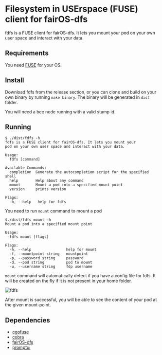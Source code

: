 # Filesystem in USErspace (FUSE) client for fairOS-dfs

fdfs is a FUSE client for fairOS-dfs. It lets you mount your
pod on your own user space and interact with your data.

## Requirements
You need [FUSE](http://github.com/libfuse/libfuse) for your OS.

## Install 
Download fdfs from the release section, or you can clone and build on your own binary by running `make binary`. The binary will be generated in `dist` folder.

You will need a bee node running with a valid stamp id.

## Running
```
$ ./dist/fdfs -h
fdfs is a FUSE client for fairOS-dfs. It lets you mount your 
pod on your own user space and interact with your data.

Usage:
  fdfs [command]

Available Commands:
  completion  Generate the autocompletion script for the specified shell
  help        Help about any command
  mount       Mount a pod into a specified mount point
  version     prints version

Flags:
  -h, --help   help for fdfs
```

You need to run `mount` command to mount a pod
```
$./dist/fdfs mount -h
Mount a pod into a specified mount point

Usage:
  fdfs mount [flags]

Flags:
  -h, --help                help for mount
  -f, --mountpoint string   mountpoint
  -p, --password string     password
  -d, --pod string          pod to mount
  -u, --username string     fdp username
```

`mount` command will automatically detect if you have a config file for fdfs. It will be created on the fly if it is not present in your home folder.

![fdfs](https://user-images.githubusercontent.com/15252513/190614895-bd1a9aff-8bf5-4c47-b747-c042e1adbf61.gif)

After mount is successful, you will be able to see the content of your pod at the given mount-point.

## Dependencies
- [cgofuse](https://github.com/billziss-gh/cgofuse)
- [cobra](github.com/spf13/cobra)
- [fairOS-dfs](github.com/fairdatasociety/fairOS-dfs)
- [promptui](github.com/manifoldco/promptui)